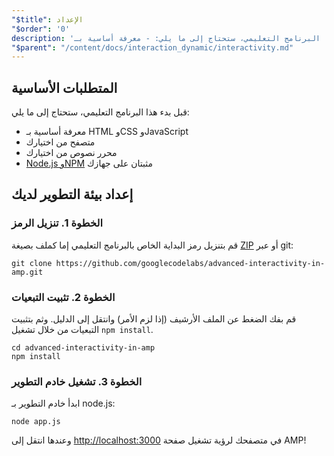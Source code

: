 ```yaml
---
"$title": الإعداد
"$order": '0'
description: 'قبل بدء هذا البرنامج التعليمي، ستحتاج إلى ما يلي: - معرفة أساسية بـ HTML وCSS وJavaScript - متصفح من اختيارك - محرر نصوص ...'
"$parent": "/content/docs/interaction_dynamic/interactivity.md"
---
```


## المتطلبات الأساسية

قبل بدء هذا البرنامج التعليمي، ستحتاج إلى ما يلي:

- معرفة أساسية بـ HTML وCSS وJavaScript
- متصفح من اختيارك
- محرر نصوص من اختيارك
- [Node.js وNPM](https://docs.npmjs.com/getting-started/installing-node) مثبتان على جهازك

## إعداد بيئة التطوير لديك

### الخطوة 1. تنزيل الرمز

قم بتنزيل رمز البداية الخاص بالبرنامج التعليمي إما كملف بصيغة [ZIP](https://github.com/googlecodelabs/advanced-interactivity-in-amp/archive/master.zip) أو عبر git:

```shell
git clone https://github.com/googlecodelabs/advanced-interactivity-in-amp.git
```

### الخطوة 2. تثبيت التبعيات

قم بفك الضغط عن الملف الأرشيف (إذا لزم الأمر) وانتقل إلى الدليل. وثم بتثبيت التبعيات من خلال تشغيل `npm install`.

```shell
cd advanced-interactivity-in-amp
npm install
```

### الخطوة 3. تشغيل خادم التطوير

ابدأ خادم التطوير بـ node.js:

```shell
node app.js
```

وعندها انتقل إلى <a href="http://localhost:3000">http://localhost:3000</a> في متصفحك لرؤية تشغيل صفحة AMP!
